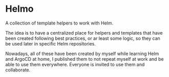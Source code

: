 # Helmo
A collection of template helpers to work with Helm.

The idea is to have a centralized place for helpers and templates that have been created following best practices, or ar least some logic, so they can be used later in specific Helm repositories.

Nowadays, all of these have been created by myself while learning Helm and ArgoCD at home, I published them to not repeat myself at work and be able to use them everywhere. Everyone is invited to use them and collaborate.